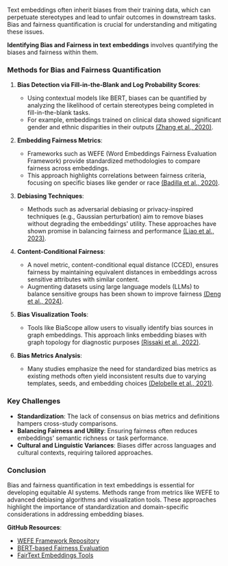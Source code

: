 Text embeddings often inherit biases from their training data, which can perpetuate stereotypes and lead to unfair outcomes in downstream tasks. Bias and fairness quantification is crucial for understanding and mitigating these issues. 

**Identifying Bias and Fairness in text embeddings** involves quantifying the biases and fairness within them.

### Methods for Bias and Fairness Quantification

1. **Bias Detection via Fill-in-the-Blank and Log Probability Scores**:
   
   - Using contextual models like BERT, biases can be quantified by analyzing the likelihood of certain stereotypes being completed in fill-in-the-blank tasks.
   - For example, embeddings trained on clinical data showed significant gender and ethnic disparities in their outputs [(Zhang et al., 2020)](https://consensus.app/papers/hurtful-words-quantifying-biases-in-clinical-contextual-zhang-lu/8734f4865fe85cbcb252fd3038a76912/?utm_source=chatgpt).

2. **Embedding Fairness Metrics**:
   
   - Frameworks such as WEFE (Word Embeddings Fairness Evaluation Framework) provide standardized methodologies to compare fairness across embeddings.
   - This approach highlights correlations between fairness criteria, focusing on specific biases like gender or race [(Badilla et al., 2020)](https://consensus.app/papers/wefe-the-word-embeddings-fairness-evaluation-framework-badilla-bravo-marquez/4bf2f3a598285300998d23d2c39a695b/?utm_source=chatgpt).

3. **Debiasing Techniques**:
   
   - Methods such as adversarial debiasing or privacy-inspired techniques (e.g., Gaussian perturbation) aim to remove biases without degrading the embeddings' utility. These approaches have shown promise in balancing fairness and performance [(Liao et al., 2023)](https://consensus.app/papers/bias-invariant-approaches-for-improving-word-embedding-liao-zhang/ef02d0a337be57ccb4729a676029f245/?utm_source=chatgpt).

4. **Content-Conditional Fairness**:
   
   - A novel metric, content-conditional equal distance (CCED), ensures fairness by maintaining equivalent distances in embeddings across sensitive attributes with similar content.
   - Augmenting datasets using large language models (LLMs) to balance sensitive groups has been shown to improve fairness [(Deng et al., 2024)](https://consensus.app/papers/llmassisted-content-conditional-debiasing-for-fair-text-deng-chen/d4c77856a0575ae3b5119bc04994f33f/?utm_source=chatgpt).

5. **Bias Visualization Tools**:
   
   - Tools like BiaScope allow users to visually identify bias sources in graph embeddings. This approach links embedding biases with graph topology for diagnostic purposes [(Rissaki et al., 2022)](https://consensus.app/papers/biascope-visual-unfairness-diagnosis-for-graph-rissaki-scarone/96013ceb939f537e910bb0d26da3266f/?utm_source=chatgpt).

6. **Bias Metrics Analysis**:
   
   - Many studies emphasize the need for standardized bias metrics as existing methods often yield inconsistent results due to varying templates, seeds, and embedding choices [(Delobelle et al., 2021)](https://consensus.app/papers/measuring-fairness-with-biased-rulers-a-survey-on-delobelle-tokpo/5e8f2ddb83765f52abd09b074aa4cb88/?utm_source=chatgpt).

### Key Challenges

- **Standardization**: The lack of consensus on bias metrics and definitions hampers cross-study comparisons.
- **Balancing Fairness and Utility**: Ensuring fairness often reduces embeddings' semantic richness or task performance.
- **Cultural and Linguistic Variances**: Biases differ across languages and cultural contexts, requiring tailored approaches.

### Conclusion

Bias and fairness quantification in text embeddings is essential for developing equitable AI systems. Methods range from metrics like WEFE to advanced debiasing algorithms and visualization tools. These approaches highlight the importance of standardization and domain-specific considerations in addressing embedding biases.

**GitHub Resources**:

- [WEFE Framework Repository](https://github.com/dccuchile/wefe)
- [BERT-based Fairness Evaluation](https://github.com/google-research/bert)
- [FairText Embeddings Tools](https://github.com/facebookresearch/fairseq) 
